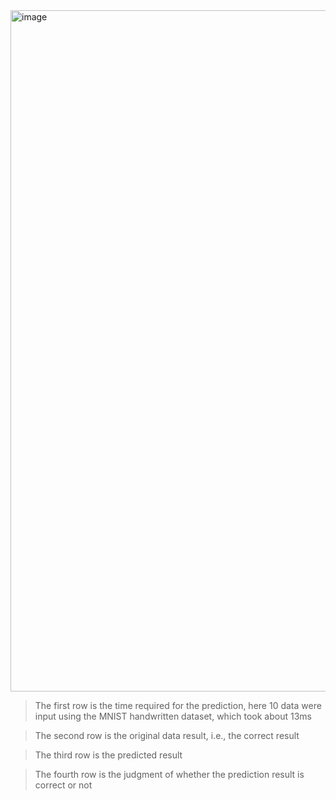 <img width="1090" alt="image" src="https://user-images.githubusercontent.com/114042177/191457128-f519ab7b-63a8-4891-a9bf-bbf4654d2b18.png">

> The first row is the time required for the prediction, here 10 data were input using the MNIST handwritten dataset, which took about 13ms

> The second row is the original data result, i.e., the correct result

> The third row is the predicted result

> The fourth row is the judgment of whether the prediction result is correct or not
